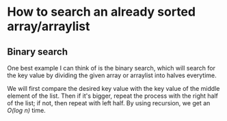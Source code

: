 How to search an already sorted array/arraylist
===============================================

Binary search
-------------

One best example I can think of is the binary search, which will search for the key value by dividing the given array or arraylist into halves everytime.

We will first compare the desired key value with the key value of the middle element of the list. Then if it's bigger, repeat the process with the right half of the list; if not, then repeat with left half. By using recursion, we get an *O(log n)* time.